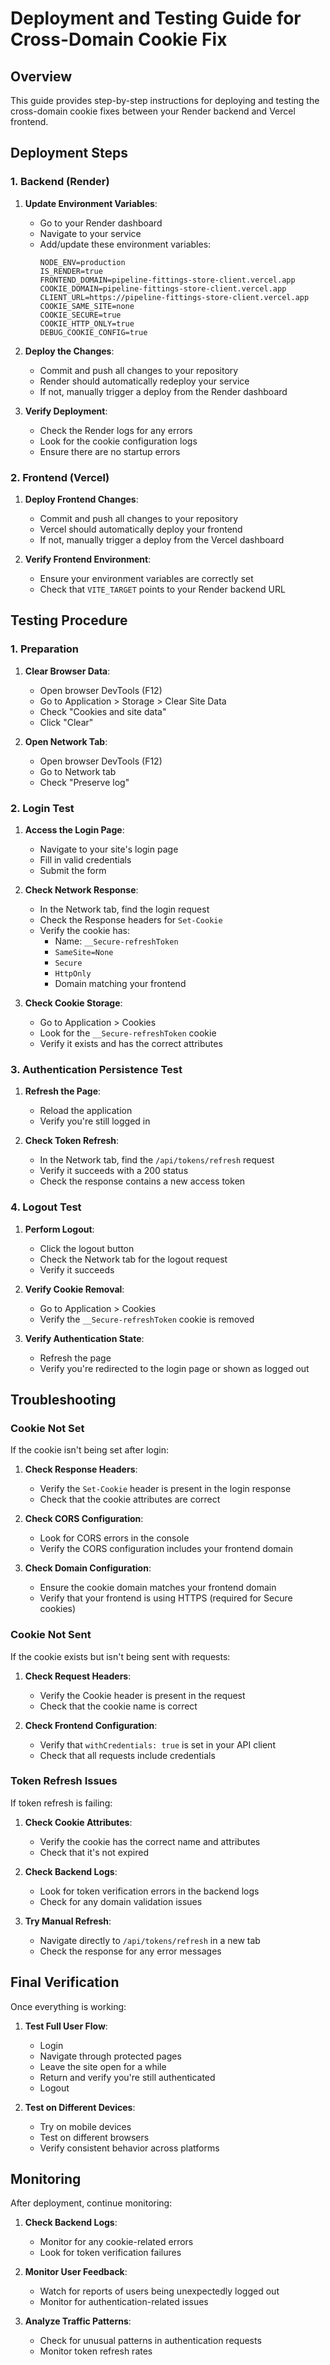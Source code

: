 # Deployment and Testing Guide for Cross-Domain Cookie Fix

## Overview

This guide provides step-by-step instructions for deploying and testing the cross-domain cookie fixes between your Render backend and Vercel frontend.

## Deployment Steps

### 1. Backend (Render)

1. **Update Environment Variables**:
   - Go to your Render dashboard
   - Navigate to your service
   - Add/update these environment variables:
     ```
     NODE_ENV=production
     IS_RENDER=true
     FRONTEND_DOMAIN=pipeline-fittings-store-client.vercel.app
     COOKIE_DOMAIN=pipeline-fittings-store-client.vercel.app
     CLIENT_URL=https://pipeline-fittings-store-client.vercel.app
     COOKIE_SAME_SITE=none
     COOKIE_SECURE=true
     COOKIE_HTTP_ONLY=true
     DEBUG_COOKIE_CONFIG=true
     ```

2. **Deploy the Changes**:
   - Commit and push all changes to your repository
   - Render should automatically redeploy your service
   - If not, manually trigger a deploy from the Render dashboard

3. **Verify Deployment**:
   - Check the Render logs for any errors
   - Look for the cookie configuration logs
   - Ensure there are no startup errors

### 2. Frontend (Vercel)

1. **Deploy Frontend Changes**:
   - Commit and push all changes to your repository
   - Vercel should automatically deploy your frontend
   - If not, manually trigger a deploy from the Vercel dashboard

2. **Verify Frontend Environment**:
   - Ensure your environment variables are correctly set
   - Check that `VITE_TARGET` points to your Render backend URL

## Testing Procedure

### 1. Preparation

1. **Clear Browser Data**:
   - Open browser DevTools (F12)
   - Go to Application > Storage > Clear Site Data
   - Check "Cookies and site data"
   - Click "Clear"

2. **Open Network Tab**:
   - Open browser DevTools (F12)
   - Go to Network tab
   - Check "Preserve log"

### 2. Login Test

1. **Access the Login Page**:
   - Navigate to your site's login page
   - Fill in valid credentials
   - Submit the form

2. **Check Network Response**:
   - In the Network tab, find the login request
   - Check the Response headers for `Set-Cookie`
   - Verify the cookie has:
     - Name: `__Secure-refreshToken`
     - `SameSite=None`
     - `Secure`
     - `HttpOnly`
     - Domain matching your frontend

3. **Check Cookie Storage**:
   - Go to Application > Cookies
   - Look for the `__Secure-refreshToken` cookie
   - Verify it exists and has the correct attributes

### 3. Authentication Persistence Test

1. **Refresh the Page**:
   - Reload the application
   - Verify you're still logged in

2. **Check Token Refresh**:
   - In the Network tab, find the `/api/tokens/refresh` request
   - Verify it succeeds with a 200 status
   - Check the response contains a new access token

### 4. Logout Test

1. **Perform Logout**:
   - Click the logout button
   - Check the Network tab for the logout request
   - Verify it succeeds

2. **Verify Cookie Removal**:
   - Go to Application > Cookies
   - Verify the `__Secure-refreshToken` cookie is removed

3. **Verify Authentication State**:
   - Refresh the page
   - Verify you're redirected to the login page or shown as logged out

## Troubleshooting

### Cookie Not Set

If the cookie isn't being set after login:

1. **Check Response Headers**:
   - Verify the `Set-Cookie` header is present in the login response
   - Check that the cookie attributes are correct

2. **Check CORS Configuration**:
   - Look for CORS errors in the console
   - Verify the CORS configuration includes your frontend domain

3. **Check Domain Configuration**:
   - Ensure the cookie domain matches your frontend domain
   - Verify that your frontend is using HTTPS (required for Secure cookies)

### Cookie Not Sent

If the cookie exists but isn't being sent with requests:

1. **Check Request Headers**:
   - Verify the Cookie header is present in the request
   - Check that the cookie name is correct

2. **Check Frontend Configuration**:
   - Verify that `withCredentials: true` is set in your API client
   - Check that all requests include credentials

### Token Refresh Issues

If token refresh is failing:

1. **Check Cookie Attributes**:
   - Verify the cookie has the correct name and attributes
   - Check that it's not expired

2. **Check Backend Logs**:
   - Look for token verification errors in the backend logs
   - Check for any domain validation issues

3. **Try Manual Refresh**:
   - Navigate directly to `/api/tokens/refresh` in a new tab
   - Check the response for any error messages

## Final Verification

Once everything is working:

1. **Test Full User Flow**:
   - Login
   - Navigate through protected pages
   - Leave the site open for a while
   - Return and verify you're still authenticated
   - Logout

2. **Test on Different Devices**:
   - Try on mobile devices
   - Test on different browsers
   - Verify consistent behavior across platforms

## Monitoring

After deployment, continue monitoring:

1. **Check Backend Logs**:
   - Monitor for any cookie-related errors
   - Look for token verification failures

2. **Monitor User Feedback**:
   - Watch for reports of users being unexpectedly logged out
   - Monitor for authentication-related issues

3. **Analyze Traffic Patterns**:
   - Check for unusual patterns in authentication requests
   - Monitor token refresh rates